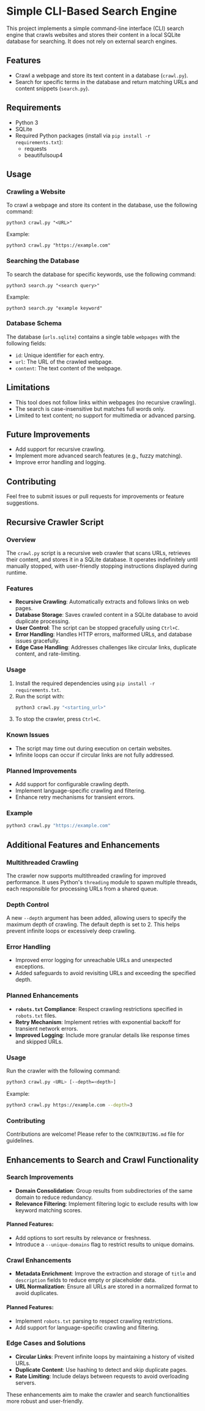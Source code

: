 # Simple CLI-Based Search Engine

This project implements a simple command-line interface (CLI) search engine that crawls websites and stores their content in a local SQLite database for searching. It does not rely on external search engines.

## Features
- Crawl a webpage and store its text content in a database (`crawl.py`).
- Search for specific terms in the database and return matching URLs and content snippets (`search.py`).

## Requirements
- Python 3
- SQLite
- Required Python packages (install via `pip install -r requirements.txt`):
  - requests
  - beautifulsoup4

## Usage

### Crawling a Website
To crawl a webpage and store its content in the database, use the following command:
```
python3 crawl.py "<URL>"
```
Example:
```
python3 crawl.py "https://example.com"
```

### Searching the Database
To search the database for specific keywords, use the following command:
```
python3 search.py "<search query>"
```
Example:
```
python3 search.py "example keyword"
```

### Database Schema
The database (`urls.sqlite`) contains a single table `webpages` with the following fields:
- `id`: Unique identifier for each entry.
- `url`: The URL of the crawled webpage.
- `content`: The text content of the webpage.

## Limitations
- This tool does not follow links within webpages (no recursive crawling).
- The search is case-insensitive but matches full words only.
- Limited to text content; no support for multimedia or advanced parsing.

## Future Improvements
- Add support for recursive crawling.
- Implement more advanced search features (e.g., fuzzy matching).
- Improve error handling and logging.

## Contributing
Feel free to submit issues or pull requests for improvements or feature suggestions.
## Recursive Crawler Script

### Overview
The `crawl.py` script is a recursive web crawler that scans URLs, retrieves their content, and stores it in a SQLite database. It operates indefinitely until manually stopped, with user-friendly stopping instructions displayed during runtime.

### Features
- **Recursive Crawling**: Automatically extracts and follows links on web pages.
- **Database Storage**: Saves crawled content in a SQLite database to avoid duplicate processing.
- **User Control**: The script can be stopped gracefully using `Ctrl+C`.
- **Error Handling**: Handles HTTP errors, malformed URLs, and database issues gracefully.
- **Edge Case Handling**: Addresses challenges like circular links, duplicate content, and rate-limiting.

### Usage
1. Install the required dependencies using `pip install -r requirements.txt`.
2. Run the script with:
   ```bash
   python3 crawl.py "<starting_url>"
   ```
3. To stop the crawler, press `Ctrl+C`.

### Known Issues
- The script may time out during execution on certain websites.
- Infinite loops can occur if circular links are not fully addressed.

### Planned Improvements
- Add support for configurable crawling depth.
- Implement language-specific crawling and filtering.
- Enhance retry mechanisms for transient errors.

### Example
```bash
python3 crawl.py "https://example.com"
```
## Additional Features and Enhancements

### Multithreaded Crawling
The crawler now supports multithreaded crawling for improved performance. It uses Python's `threading` module to spawn multiple threads, each responsible for processing URLs from a shared queue.

### Depth Control
A new `--depth` argument has been added, allowing users to specify the maximum depth of crawling. The default depth is set to 2. This helps prevent infinite loops or excessively deep crawling.

### Error Handling
- Improved error logging for unreachable URLs and unexpected exceptions.
- Added safeguards to avoid revisiting URLs and exceeding the specified depth.

### Planned Enhancements
- **`robots.txt` Compliance**: Respect crawling restrictions specified in `robots.txt` files.
- **Retry Mechanism**: Implement retries with exponential backoff for transient network errors.
- **Improved Logging**: Include more granular details like response times and skipped URLs.

### Usage
Run the crawler with the following command:
```bash
python3 crawl.py <URL> [--depth=<depth>]
```
Example:
```bash
python3 crawl.py https://example.com --depth=3
```

### Contributing
Contributions are welcome! Please refer to the `CONTRIBUTING.md` file for guidelines.
## Enhancements to Search and Crawl Functionality

### Search Improvements
- **Domain Consolidation**: Group results from subdirectories of the same domain to reduce redundancy.
- **Relevance Filtering**: Implement filtering logic to exclude results with low keyword matching scores.

#### Planned Features:
- Add options to sort results by relevance or freshness.
- Introduce a `--unique-domains` flag to restrict results to unique domains.

### Crawl Enhancements
- **Metadata Enrichment**: Improve the extraction and storage of `title` and `description` fields to reduce empty or placeholder data.
- **URL Normalization**: Ensure all URLs are stored in a normalized format to avoid duplicates.

#### Planned Features:
- Implement `robots.txt` parsing to respect crawling restrictions.
- Add support for language-specific crawling and filtering.

### Edge Cases and Solutions
- **Circular Links**: Prevent infinite loops by maintaining a history of visited URLs.
- **Duplicate Content**: Use hashing to detect and skip duplicate pages.
- **Rate Limiting**: Include delays between requests to avoid overloading servers.

These enhancements aim to make the crawler and search functionalities more robust and user-friendly.